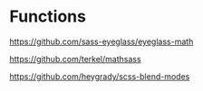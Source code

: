 # Functions

https://github.com/sass-eyeglass/eyeglass-math

https://github.com/terkel/mathsass

https://github.com/heygrady/scss-blend-modes
